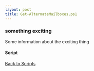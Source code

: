 ```yaml
---
layout: post
title: Get-AlternateMailboxes.ps1
---
```


### something exciting

Some information about the exciting thing

#### Script

<script src="https://gist-it.appspot.com/github.com/BanterBoy/scripts-blog/blob/master/PowerShell/scripts/activeDirectory/Get-AlternateMailboxes.ps1"></script>

<a href="/menu/_pages/scripts.html">Back to Scripts</a>

